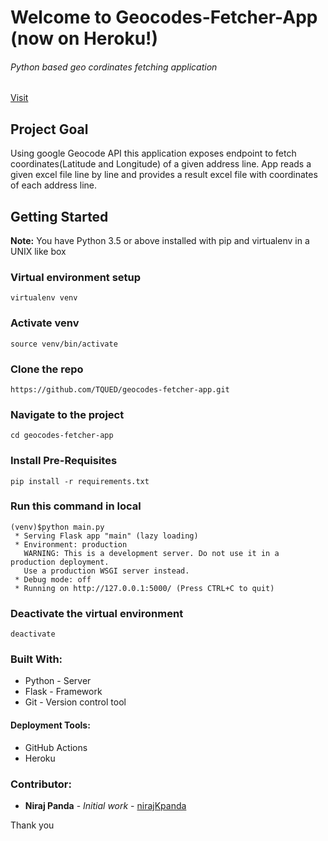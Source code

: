 # Welcome to Geocodes-Fetcher-App (now on Heroku!)

###### Python based geo cordinates fetching application

[Visit](https://geofinder.herokuapp.com)

## Project Goal

Using google Geocode API this application exposes endpoint to fetch coordinates(Latitude and Longitude) of a given address line. App reads a given excel file line by line and provides a result excel file with coordinates of each address line.



## Getting Started


**Note:** You have Python 3.5 or above installed with pip and virtualenv in a UNIX like box

### Virtual environment setup

```
virtualenv venv 
```

### Activate venv

```
source venv/bin/activate 
```

### Clone the repo

```
https://github.com/TQUED/geocodes-fetcher-app.git
```

### Navigate to the project

```
cd geocodes-fetcher-app
```

### Install Pre-Requisites

```
pip install -r requirements.txt
```

### Run this command in local

```
(venv)$python main.py 
 * Serving Flask app "main" (lazy loading)
 * Environment: production
   WARNING: This is a development server. Do not use it in a production deployment.
   Use a production WSGI server instead.
 * Debug mode: off
 * Running on http://127.0.0.1:5000/ (Press CTRL+C to quit)
```

### Deactivate the virtual environment

```
deactivate
```

### Built With:


* Python - Server
* Flask - Framework
* Git - Version control tool


#### Deployment Tools:

* GitHub Actions
* Heroku


### Contributor:

* **Niraj Panda** - *Initial work* - [nirajKpanda](https://github.com/nirajKpanda)


Thank you
